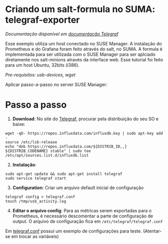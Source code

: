 # Criando um salt-formula no SUMA: telegraf-exporter

*Documentação disponível em <a href="https://docs.influxdata.com/telegraf/v1.14/">documentação Telegraf</a>*

Esse exemplo utiliza um host conectado no SUSE Manager. A instalação do Prometheus e do Grafana foram feito através do salt, no SUMA. A formula é implementada para ser utilizada com o SUSE Manager para ser aplciado diretamente nos salt-minions através da interface web.
Esse tutorial foi feito para um host Ubuntu, 32bits (i386).

*Pre-requisitos: usb-devices, wget*

Aplicar passo-a-passo no server SUSE Manager:

# Passo a passo
1. **Download**: No site do <a href="https://portal.influxdata.com/downloads/">Telegraf</a>, procurar pela distribuição do seu SO e baixe: 
```
wget -qO- https://repos.influxdata.com/influxdb.key | sudo apt-key add -
source /etc/lsb-release
echo "deb https://repos.influxdata.com/${DISTRIB_ID,,} ${DISTRIB_CODENAME} stable" | sudo tee /etc/apt/sources.list.d/influxdb.list
```

2. **Instalação**: 
```
sudo apt-get update && sudo apt-get install telegraf
sudo service telegraf start
```

3. **Configuration**: Criar um arquivo default inicial de configuração
```
telegraf config > telegraf.conf
touch /tmp/usb_activity.log
```

4. **Editar o arquivo config**: Para as métricas serem exportadas para o Prometheus, é necessário descomentar a parte de configuração de output. O arquivo de configuração fica em ```/etc/telegraf/telegraf.conf```

Em <a href="https://github.com/gbrlins/telegraf-exporter-formula/blob/master/telegraf.conf">telegraf.conf</a> possui um exemplo de configurações para teste. (Atentar-se em trocar as variáveis)

